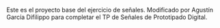 Este es el proyecto base del ejercicio de señales. Modificado por Agustín García Difilippo para completar el TP de Señales de Prototipado Digital.
